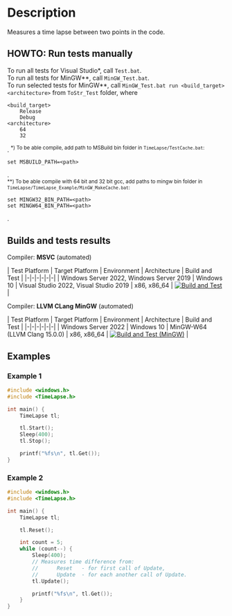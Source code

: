 # Description
Measures a time lapse between two points in the code.

## HOWTO: Run tests manually
To run all tests for Visual Studio\*, call `Test.bat`.             
To run all tests for MinGW\*\*, call `MinGW_Test.bat`.     
To run selected tests for MinGW\*\*, call `MinGW_Test.bat run <build_target> <architecture>` from `ToStr_Test` folder, where
```
<build_target>
    Release
    Debug
<architecture>
    64
    32
```
.
<sup>\*) To be able compile, add path to MSBuild bin folder in `TimeLapse/TestCache.bat`:
```
set MSBUILD_PATH=<path>
```
.
</sup>        
<sup>\*\*) To be able compile with 64 bit and 32 bit gcc, add paths to mingw bin folder in `TimeLapse/TimeLapse_Example/MinGW_MakeCache.bat`:
```
set MINGW32_BIN_PATH=<path>
set MINGW64_BIN_PATH=<path>
```
.
</sup>

## Builds and tests results

Compiler: **MSVC** (automated)

| Test Platform | Target Platform | Environment | Architecture | Build and Test |
|-|-|-|-|-|-|
| Windows Server 2022, Windows Server 2019 | Windows 10 |  Visual Studio 2022, Visual Studio  2019 | x86, x86_64 | [![Build and Test](https://github.com/underwatergrasshopper/TrivialTestKit/actions/workflows/build_and_test.yml/badge.svg)](https://github.com/underwatergrasshopper/TimeLapse/actions/workflows/build_and_test.yml) |

 Compiler: **LLVM CLang MinGW** (automated)

| Test Platform | Target Platform | Environment | Architecture | Build and Test |
|-|-|-|-|-|-|
| Windows Server 2022 | Windows 10 | MinGW-W64 (LLVM Clang 15.0.0) | x86, x86_64 |  [![Build and Test (MinGW)](https://github.com/underwatergrasshopper/TrivialTestKit/actions/workflows/build_and_test_mingw.yml/badge.svg)](https://github.com/underwatergrasshopper/TimeLapse/actions/workflows/build_and_test_mingw.yml) |

## Examples

### Example 1

```c++
#include <windows.h>
#include <TimeLapse.h>

int main() {
    TimeLapse tl;

    tl.Start();
    Sleep(400);
    tl.Stop();

    printf("%fs\n", tl.Get());
}
```

### Example 2

```c++
#include <windows.h>
#include <TimeLapse.h>

int main() {
    TimeLapse tl;

    tl.Reset();

    int count = 5;
    while (count--) {
        Sleep(400);
        // Measures time difference from:
        //      Reset   - for first call of Update,
        //      Update  - for each another call of Update.
        tl.Update(); 

        printf("%fs\n", tl.Get());
    }
}
```

